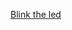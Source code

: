 [Blink the led]([https://osoite.tld](https://github.com/SavolainenSami/IoT-perusteet/tree/main/Viikko1/Blink%20the%20led))
